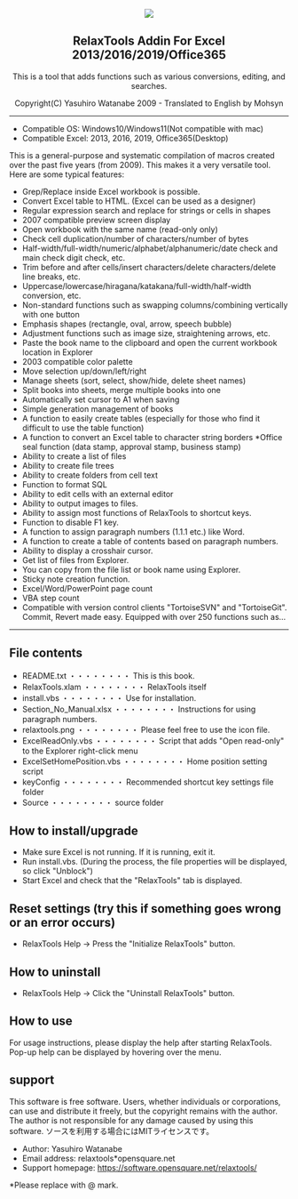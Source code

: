 <p align="center">
  <img src="https://raw.githubusercontent.com/wiki/RelaxTools/RelaxTools-Addin/image/RelaxChan.png" />  
  <h2 align="center">RelaxTools Addin For Excel 2013/2016/2019/Office365</h2>
  <p align="center">This is a tool that adds functions such as various conversions, editing, and searches.</p>
  <p align="center">Copyright(C) Yasuhiro Watanabe 2009 - Translated to English by Mohsyn</p>
</p>

---

* Compatible OS: Windows10/Windows11(Not compatible with mac)
* Compatible Excel: 2013, 2016, 2019, Office365(Desktop)

This is a general-purpose and systematic compilation of macros created over the past five years (from 2009).
This makes it a very versatile tool.
Here are some typical features:

* Grep/Replace inside Excel workbook is possible.
* Convert Excel table to HTML. (Excel can be used as a designer)
* Regular expression search and replace for strings or cells in shapes
* 2007 compatible preview screen display
* Open workbook with the same name (read-only only)
* Check cell duplication/number of characters/number of bytes
* Half-width/full-width/numeric/alphabet/alphanumeric/date check and main check digit check, etc.
* Trim before and after cells/insert characters/delete characters/delete line breaks, etc.
* Uppercase/lowercase/hiragana/katakana/full-width/half-width conversion, etc.
* Non-standard functions such as swapping columns/combining vertically with one button
* Emphasis shapes (rectangle, oval, arrow, speech bubble)
* Adjustment functions such as image size, straightening arrows, etc.
* Paste the book name to the clipboard and open the current workbook location in Explorer
* 2003 compatible color palette
* Move selection up/down/left/right
* Manage sheets (sort, select, show/hide, delete sheet names)
* Split books into sheets, merge multiple books into one
* Automatically set cursor to A1 when saving
* Simple generation management of books
* A function to easily create tables (especially for those who find it difficult to use the table function)
* A function to convert an Excel table to character string borders
*Office seal function (data stamp, approval stamp, business stamp)
* Ability to create a list of files
* Ability to create file trees
* Ability to create folders from cell text
* Function to format SQL
* Ability to edit cells with an external editor
* Ability to output images to files.
* Ability to assign most functions of RelaxTools to shortcut keys.
* Function to disable F1 key.
* A function to assign paragraph numbers (1.1.1 etc.) like Word.
* A function to create a table of contents based on paragraph numbers.
* Ability to display a crosshair cursor.
* Get list of files from Explorer.
* You can copy from the file list or book name using Explorer.
* Sticky note creation function.
* Excel/Word/PowerPoint page count
* VBA step count
* Compatible with version control clients "TortoiseSVN" and "TortoiseGit". Commit, Revert made easy.
Equipped with over 250 functions such as...

---

## File contents
* README.txt                     ・・・・・・・・ This is this book.
* RelaxTools.xlam                ・・・・・・・・ RelaxTools itself
* install.vbs                    ・・・・・・・・ Use for installation.
* Section_No_Manual.xlsx         ・・・・・・・・ Instructions for using paragraph numbers.
* relaxtools.png                 ・・・・・・・・ Please feel free to use the icon file.
* ExcelReadOnly.vbs              ・・・・・・・・ Script that adds "Open read-only" to the Explorer right-click menu
* ExcelSetHomePosition.vbs       ・・・・・・・・ Home position setting script
* keyConfig                      ・・・・・・・・ Recommended shortcut key settings file folder
* Source                         ・・・・・・・・ source folder

## How to install/upgrade
* Make sure Excel is not running. If it is running, exit it.
* Run install.vbs.
(During the process, the file properties will be displayed, so click "Unblock")
* Start Excel and check that the "RelaxTools" tab is displayed.

## Reset settings (try this if something goes wrong or an error occurs)
* RelaxTools Help → Press the "Initialize RelaxTools" button.

## How to uninstall
* RelaxTools Help → Click the "Uninstall RelaxTools" button.

## How to use
 For usage instructions, please display the help after starting RelaxTools.
 Pop-up help can be displayed by hovering over the menu.

## support
 This software is free software.
 Users, whether individuals or corporations, can use and distribute it freely, but the copyright remains with the author.
 The author is not responsible for any damage caused by using this software.
 ソースを利用する場合にはMITライセンスです。

* Author: Yasuhiro Watanabe
* Email address: relaxtools*opensquare.net
* Support homepage: https://software.opensquare.net/relaxtools/

*Please replace with @ mark.

